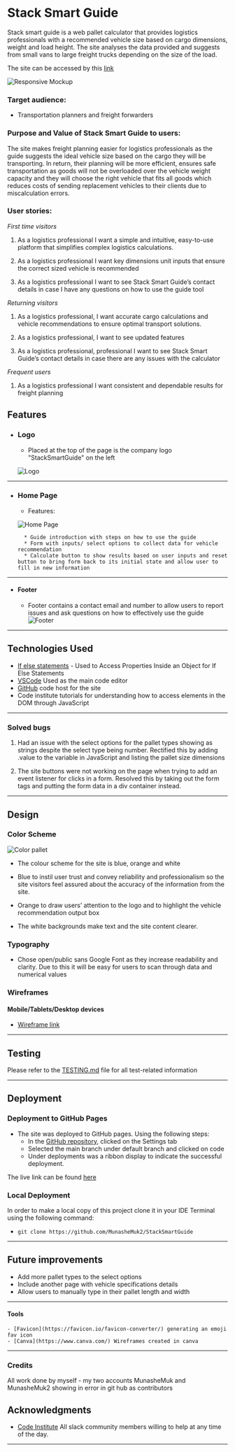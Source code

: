 # Stack Smart Guide 

Stack smart guide is a web pallet calculator that provides logistics professionals with a recommended vehicle size based on cargo dimensions, weight and load height. The site analyses the data provided and suggests from small vans to large freight trucks depending on the size of the load. 

The site can be accessed by this [link](https://munashemuk2.github.io/StackSmartGuide/)

![Responsive Mockup](screenshots/mockup.jpg)

### Target audience:

- Transportation planners and freight forwarders 


### Purpose and Value of Stack Smart Guide to users: 

The site makes freight planning easier for logistics professionals as the guide suggests the ideal vehicle size based on the cargo they will be transporting.  In return, their planning will be more efficient, ensures safe transportation as goods will not be overloaded over the vehicle weight capacity and they will choose the right vehicle that fits all goods which reduces costs of sending replacement vehicles to their clients due to miscalculation errors. 

### User stories:

_First time visitors_

1. As a logistics professional I want a simple and intuitive, easy-to-use platform that simplifies complex logistics calculations.

2. As a logistics professional I want key dimensions unit inputs that ensure the correct sized vehicle is recommended 

3. As a logistics professional I want to see Stack Smart Guide’s contact details in case I have any questions on how to use the guide tool 

_Returning visitors_

1. As a logistics professional, I want accurate cargo calculations and vehicle recommendations to ensure optimal transport solutions.

2. As a logistics professional, I want to see updated features 

3.	As a logistics professional, professional I want to see Stack Smart Guide’s contact details in case there are any issues with the calculator

_Frequent users_

1. As a logistics professional I want consistent and dependable results for freight planning

## Features

+ ### Logo

    - Placed at the top of the page is the company logo "StackSmartGuide" on the left

    ![Logo](screenshots/logo.jpg)

---

+ ### Home Page

    - Features: 

    ![Home Page](screenshots/landingpage.jpg)

        * Guide introduction with steps on how to use the guide 
        * Form with inputs/ select options to collect data for vehicle recommendation 
        * Calculate button to show results based on user inputs and reset button to bring form back to its initial state and allow user to fill in new information 


  

---

+ #### Footer

    - Footer contains a contact email and number to allow users to report issues and ask questions on how to effectively use the guide
​
    ![Footer](screenshots/footer.jpg)
​
---
## Technologies Used

- [If else statements](https://www.shecodes.io) - Used to Access Properties Inside an Object for If Else Statements
- [VSCode](https://code.visualstudio.com/)  Used as the main code editor
- [GitHub](https://github.com/) code host for the site
- Code institute tutorials for understanding how to access elements in the DOM through JavaScript
---

### Solved bugs

1. Had an issue with the select options for the pallet types showing as strings despite the select type being number. Rectified this by adding .value to the variable in JavaScript and listing the pallet size dimensions 

2. The site buttons were not working on the page when trying to add an event listener for clicks in a form. Resolved this by taking out the form tags and putting the form data in a div container instead.

---
## Design

### Color Scheme

![Color pallet](screenshots/color-pallete.jpg)

- The colour scheme for the site is blue, orange and white 

- Blue to instil user trust and convey reliability and professionalism so the site visitors feel assured about the accuracy of the information from the site. 

-	Orange to draw users’ attention to the logo and to highlight the vehicle recommendation output box 

- The white backgrounds make text and the site content clearer.

### Typography


- Chose open/public sans Google Font as they increase readability and clarity. Due to this it will be easy for users to scan through data and numerical values 

### Wireframes 

#### Mobile/Tablets/Desktop devices

- [Wireframe link](https://www.canva.com/design/DAGmeM5WMKw/qqw3YJhy_F9eNF_7kvYZpQ/edit)


---

## Testing

Please refer to the [TESTING.md](testing.md) file for all test-related information 

---


## Deployment

### Deployment to GitHub Pages

- The site was deployed to GitHub pages. Using the following steps: 
  - In the [GitHub repository](https://github.com/MunasheMuk2/StackSmartGuide), clicked on the Settings tab 
  - Selected the main branch under default branch and clicked on code 
  - Under deployments was a ribbon display to indicate the successful deployment.

The live link can be found [here](https://munashemuk2.github.io/StackSmartGuide/)

### Local Deployment

In order to make a local copy of this project clone it in your IDE Terminal using the following command:

- `git clone https://github.com/MunasheMuk2/StackSmartGuide`


---

## Future improvements
- Add more pallet types to the select options  
- Include another page with vehicle specifications details 
- Allow users to manually type in their pallet length and width

---

 #### Tools

    - [Favicon](https://favicon.io/favicon-converter/) generating an emoji fav icon 
    - [Canva](https://www.canva.com/) Wireframes created in canva
  
---

### Credits

All work done by myself - my two accounts MunasheMuk and MunasheMuk2 showing in error in git hub as contributors



## Acknowledgments

- [Code Institute](https://codeinstitute.net/) All slack community members willing to help at any time of the day. 

---